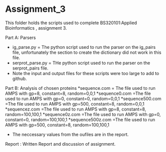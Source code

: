 Assignment_3
============
This folder holds the scripts used to complete BS320101:Applied Bioinformatics , assignment 3.

Part A: Parsers
* ig_parse.py = The python script used to run the parser on the ig_pairs file, unfortunately the section to create the dictionary did not work in this file.
* serprot_parse.py = THe python script used to run the parser on the serprot_pairs file.
* Note the input and output files for these scripts were too large to add to github.

Part B: Analysis of chosen proteins
*sequence.com = The file used to run AMPS with gp=8, constant=8, random=0,0,1
*sequence0.com =The file used to run AMPS with gp=0, constant=0, random=0,0,1
*sequence500.com =The file used to run AMPS with gp=500, constant=8, random=0,0,1
*sequencez.com =The file used to run AMPS with gp=8, constant=8, random=100,100,1
*sequence0z.com =The file used to run AMPS with gp=0, constant=0, random=100,100,1
*sequence500z.com =The file used to run AMPS with gp=500, constant=8, random=100,100,1
* The neccessary values from the oufiles are in the report.

Report : Written Report and discussion of assignment.


